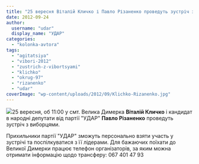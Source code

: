 ```yaml
---
title: "25 вересня Віталій Кличко і Павло Різаненко проведуть зустріч з виборцями у Великій Димерці"
date: 2012-09-24
author: 
  username: "udar"
  display_name: "УДАР"
categories: 
  - "kolonka-avtora"
tags: 
  - "agitatsiya"
  - "vibori-2012"
  - "zustrich-z-vibortsyami"
  - "klichko"
  - "okrug-97"
  - "rizanenko"
  - "udar"
coverImage: "wp-content/uploads/2012/09/Klichko-Rizanenko.jpg"
---
```


![](https://groza.org/wp-content/uploads/2012/09/udar-dymerka.gif)25 вересня, об 11:00 у смт. Велика Димерка **Віталій Кличко** і кандидат в народні депутати від партії "УДАР" **Павло Різаненко** проведуть зустріч з виборцями.

Прихильники партії "УДАР" зможуть персонально взяти участь у зустрічі та поспілкуватися з її лідерами. Для бажаючих поїхати до Великої Димерки працює телефон організаторів, за яким можна отримати інформацію щодо трансферу: 067 401 47 93
